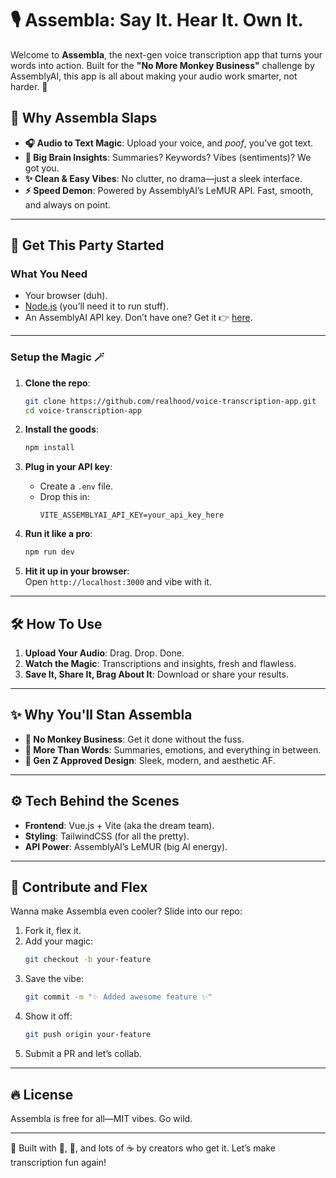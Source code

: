 # 🎙️ Assembla: Say It. Hear It. Own It.  

Welcome to **Assembla**, the next-gen voice transcription app that turns your words into action. Built for the **"No More Monkey Business"** challenge by AssemblyAI, this app is all about making your audio work smarter, not harder. 🦾  

## 🪩 Why Assembla Slaps  

- **🎧 Audio to Text Magic**: Upload your voice, and *poof*, you’ve got text.  
- **🤖 Big Brain Insights**: Summaries? Keywords? Vibes (sentiments)? We got you.  
- **✨ Clean & Easy Vibes**: No clutter, no drama—just a sleek interface.  
- **⚡ Speed Demon**: Powered by AssemblyAI’s LeMUR API. Fast, smooth, and always on point.  

---

## 🚀 Get This Party Started  

### What You Need  

- Your browser (duh).  
- [Node.js](https://nodejs.org/) (you’ll need it to run stuff).  
- An AssemblyAI API key. Don’t have one? Get it 👉 [here](https://www.assemblyai.com).  

---

### Setup the Magic 🪄  

1. **Clone the repo**:  
   ```bash
   git clone https://github.com/realhood/voice-transcription-app.git
   cd voice-transcription-app
   ```

2. **Install the goods**:  
   ```bash
   npm install
   ```

3. **Plug in your API key**:  
   - Create a `.env` file.  
   - Drop this in:  
     ```env
     VITE_ASSEMBLYAI_API_KEY=your_api_key_here
     ```  

4. **Run it like a pro**:  
   ```bash
   npm run dev
   ```  

5. **Hit it up in your browser**:  
   Open `http://localhost:3000` and vibe with it.  

---

## 🛠️ How To Use  

1. **Upload Your Audio**: Drag. Drop. Done.  
2. **Watch the Magic**: Transcriptions and insights, fresh and flawless.  
3. **Save It, Share It, Brag About It**: Download or share your results.  

---

## ✨ Why You'll Stan Assembla  

- **🙌 No Monkey Business**: Get it done without the fuss.  
- **🌟 More Than Words**: Summaries, emotions, and everything in between.  
- **🎨 Gen Z Approved Design**: Sleek, modern, and aesthetic AF.  

---

## ⚙️ Tech Behind the Scenes  

- **Frontend**: Vue.js + Vite (aka the dream team).  
- **Styling**: TailwindCSS (for all the pretty).  
- **API Power**: AssemblyAI’s LeMUR (big AI energy).  

---

## 🌟 Contribute and Flex  

Wanna make Assembla even cooler? Slide into our repo:  

1. Fork it, flex it.  
2. Add your magic:  
   ```bash
   git checkout -b your-feature
   ```  
3. Save the vibe:  
   ```bash
   git commit -m "✨ Added awesome feature ✨"
   ```  
4. Show it off:  
   ```bash
   git push origin your-feature
   ```  
5. Submit a PR and let’s collab.  

---

## 🔥 License  

Assembla is free for all—MIT vibes. Go wild.  

---

🚀 Built with 💖, 🧠, and lots of ☕ by creators who get it. Let’s make transcription fun again!